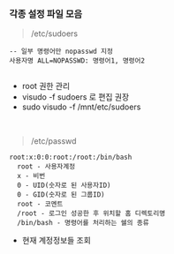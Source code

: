 
### 각종 설정 파일 모음

> /etc/sudoers

```
-- 일부 명령어만 nopasswd 지정
사용자명 ALL=NOPASSWD: 명령어1, 명령어2


```

* root 권한 관리
* visudo -f sudoers 로 편집 권장
* sudo visudo -f /mnt/etc/sudoers

<br>

> /etc/passwd

```
root:x:0:0:root:/root:/bin/bash
  root - 사용자계정
  x - 비번
  0 - UID(숫자로 된 사용자ID)
  0 - GID(숫자로 된 그룹ID)
  root - 코멘트
  /root - 로그인 성공한 후 위치할 홈 디렉토리명
  /bin/bash - 명령어를 처리하는 쉘의 종류
```

* 현재 계정정보들 조회
